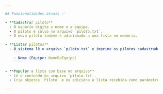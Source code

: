 ```yaml
---

## Funcionalidades atuais ✅

- **Cadastrar piloto**
  - O usuário digita o nome e a equipe.
  - O piloto é salvo no arquivo `piloto.txt`.
  - O novo piloto também é adicionado a uma lista em memória.

- **Listar pilotos**
  - O sistema lê o arquivo `piloto.txt` e imprime os pilotos cadastrados no formato:
    ```
    - Nome (Equipe: NomeDaEquipe)
    ```

- **Popular a lista com base no arquivo**
  - Lê o conteúdo do arquivo `piloto.txt`.
  - Cria objetos `Piloto` e os adiciona à lista recebida como parâmetro.

---
```

